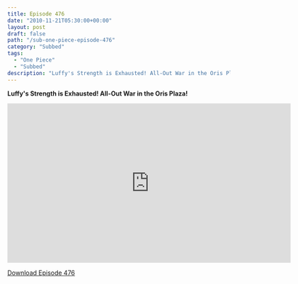 ```yaml
---
title: Episode 476
date: "2010-11-21T05:30:00+00:00"
layout: post
draft: false
path: "/sub-one-piece-episode-476"
category: "Subbed"
tags:
  - "One Piece"
  - "Subbed"
description: "Luffy's Strength is Exhausted! All-Out War in the Oris Plaza!"
---
```


**Luffy's Strength is Exhausted! All-Out War in the Oris Plaza!**

<iframe width="640" height="360" src="https://www.rapidvideo.com/e/G6FRPEX1LY" frameborder="0" marginwidth=0 marginheight=0 scrolling=no allowfullscreen></iframe>

<a href="http://ouo.io/qs/eCodkFEQ?s=https://rapidvid.to/d/https://www.rapidvideo.com/e/G6FRPEX1LY">Download Episode 476</a>
